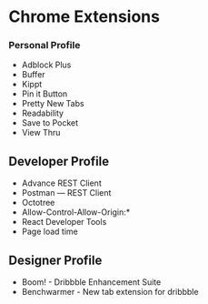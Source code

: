 # Chrome Extensions

### Personal Profile

- Adblock Plus
- Buffer
- Kippt
- Pin it Button
- Pretty New Tabs
- Readability
- Save to Pocket
- View Thru

## Developer Profile

- Advance REST Client
- Postman — REST Client
- Octotree
- Allow-Control-Allow-Origin:*
- React Developer Tools
- Page load time

## Designer Profile

- Boom! - Dribbble Enhancement Suite
- Benchwarmer - New tab extension for dribbble